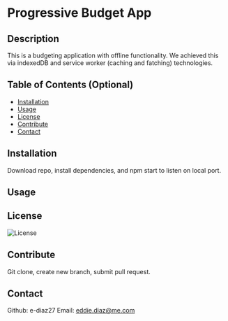 # Progressive Budget App

## Description

This is a budgeting application with offline functionality. We achieved this via indexedDB and service worker (caching and fatching) technologies.

## Table of Contents (Optional)

- [Installation](#installation)
- [Usage](#usage)
- [License](#license)
- [Contribute](#contribute)
- [Contact](#contact)

## Installation


Download repo, install dependencies, and npm start to listen on local port.


## Usage



## License

![License](https://img.shields.io/badge/License-MIT-blue.svg)

## Contribute

Git clone, create new branch, submit pull request.



## Contact

Github: e-diaz27
Email: eddie.diaz@me.com

